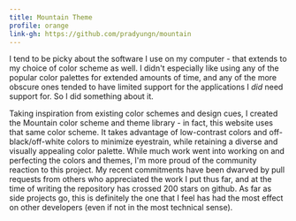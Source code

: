 ```yaml
---
title: Mountain Theme
profile: orange
link-gh: https://github.com/pradyungn/mountain
---
```


I tend to be picky about the software I use on my computer - that extends to my choice of color scheme as well. I didn't especially like using any of the popular color palettes for extended amounts of time, and any of the more obscure ones tended to have limited support for the applications I *did* need support for. So I did something about it.

Taking inspiration from existing color schemes and design cues, I created the Mountain color scheme and theme library - in fact, this website uses that same color scheme. It takes advantage of low-contrast colors and off-black/off-white colors to minimize eyestrain, while retaining a diverse and visually appealing color palette. While much work went into working on and perfecting the colors and themes, I'm more proud of the community reaction to this project. My recent commitments have been dwarved by pull requests from others who appreciated the work I put thus far, and at the time of writing the repository has crossed 200 stars on github. As far as side projects go, this is definitely the one that I feel has had the most effect on other developers (even if not in the most technical sense).

